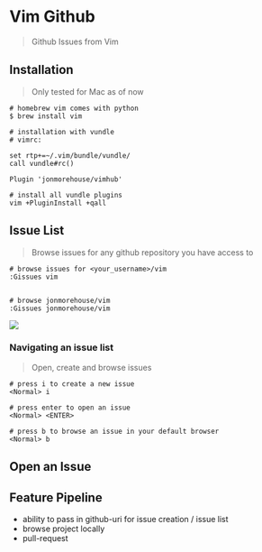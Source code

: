 # Vim Github

> Github Issues from Vim

## Installation

> Only tested for Mac as of now

```
# homebrew vim comes with python 
$ brew install vim 

# installation with vundle
# vimrc:

set rtp+=~/.vim/bundle/vundle/
call vundle#rc()

Plugin 'jonmorehouse/vimhub'

# install all vundle plugins
vim +PluginInstall +qall
```

## Issue List

> Browse issues for any github repository you have access to

```
# browse issues for <your_username>/vim
:Gissues vim 


# browse jonmorehouse/vim
:Gissues jonmorehouse/vim 

```

<img src='http://cl.ly/image/2a0R2M1s080v/temp.png' />

### Navigating an issue list

> Open, create and browse issues

```
# press i to create a new issue
<Normal> i

# press enter to open an issue
<Normal> <ENTER>

# press b to browse an issue in your default browser 
<Normal> b

```



## Open an Issue


## Feature Pipeline

* ability to pass in github-uri for issue creation / issue list
* browse project locally
* pull-request


